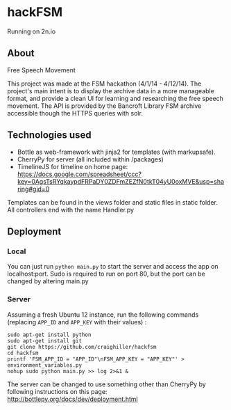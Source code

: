hackFSM
=============
Running on 2n.io

## About

Free Speech Movement

This project was made at the FSM hackathon (4/1/14 - 4/12/14). The project's main intent is to display the archive data in a more manageable format, and provide a clean UI for learning and researching the free speech movement. The API is provided by the Bancroft Library FSM archive accessible though the HTTPS queries with solr.

## Technologies used

- Bottle as web-framework with jinja2 for templates (with markupsafe).
- CherryPy for server (all included within /packages)
- TimelineJS for timeline on home page: https://docs.google.com/spreadsheet/ccc?key=0AgsTsRYqkaypdFRPaDY0ZDFmZEZfN0tkT04yU0oxMVE&usp=sharing#gid=0

Templates can be found in the views folder and static files in static folder.
All controllers end with the name Handler.py

## Deployment

### Local
You can just run `python main.py` to start the server and access the app on localhost:port.
Sudo is required to run on port 80, but the port can be changed by altering main.py

### Server
Assuming a fresh Ubuntu 12 instance, run the following commands (replacing `APP_ID` and `APP_KEY` with their values) :
```
sudo apt-get install python
sudo apt-get install git
git clone https://github.com/craighiller/hackfsm
cd hackfsm
printf 'FSM_APP_ID = "APP_ID"\nFSM_APP_KEY = "APP_KEY"' > environment_variables.py
nohup sudo python main.py >> log 2>&1 &
```
The server can be changed to use something other than CherryPy by following instructions on this page: http://bottlepy.org/docs/dev/deployment.html
